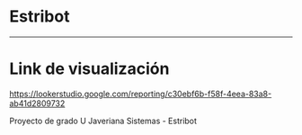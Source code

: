 # Estribot

---

# Link de visualización

https://lookerstudio.google.com/reporting/c30ebf6b-f58f-4eea-83a8-ab41d2809732

Proyecto de grado U Javeriana Sistemas - Estribot
